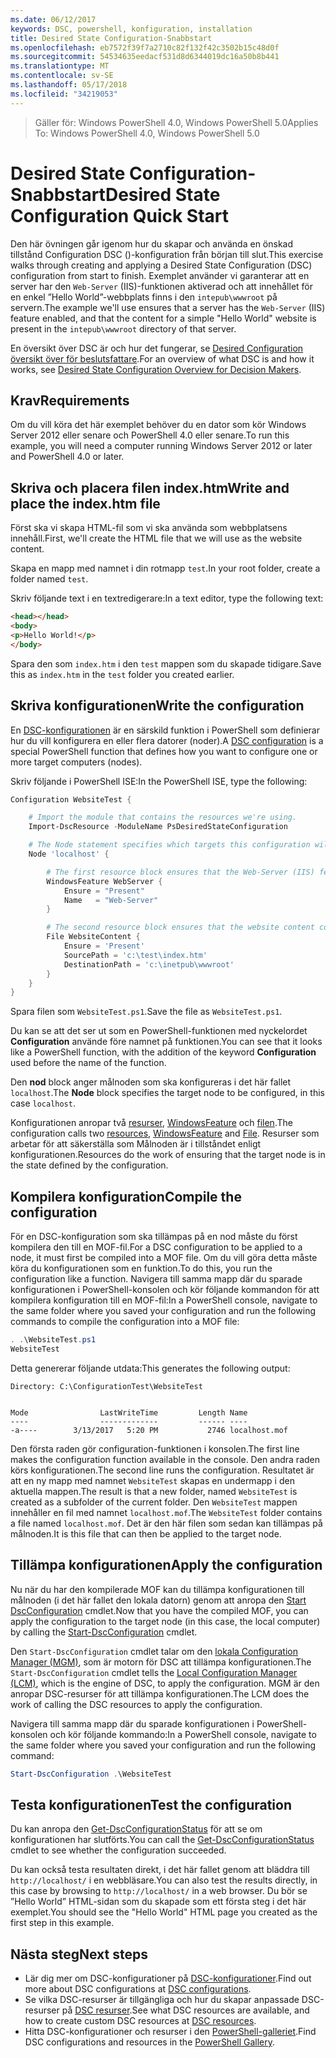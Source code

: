 ```yaml
---
ms.date: 06/12/2017
keywords: DSC, powershell, konfiguration, installation
title: Desired State Configuration-Snabbstart
ms.openlocfilehash: eb7572f39f7a2710c82f132f42c3502b15c48d0f
ms.sourcegitcommit: 54534635eedacf531d8d6344019dc16a50b8b441
ms.translationtype: MT
ms.contentlocale: sv-SE
ms.lasthandoff: 05/17/2018
ms.locfileid: "34219053"
---
```

> <span data-ttu-id="19f74-103">Gäller för: Windows PowerShell 4.0, Windows PowerShell 5.0</span><span class="sxs-lookup"><span data-stu-id="19f74-103">Applies To: Windows PowerShell 4.0, Windows PowerShell 5.0</span></span>

# <a name="desired-state-configuration-quick-start"></a><span data-ttu-id="19f74-104">Desired State Configuration-Snabbstart</span><span class="sxs-lookup"><span data-stu-id="19f74-104">Desired State Configuration Quick Start</span></span>

<span data-ttu-id="19f74-105">Den här övningen går igenom hur du skapar och använda en önskad tillstånd Configuration DSC ()-konfiguration från början till slut.</span><span class="sxs-lookup"><span data-stu-id="19f74-105">This exercise walks through creating and applying a Desired State Configuration (DSC) configuration from start to finish.</span></span>
<span data-ttu-id="19f74-106">Exemplet använder vi garanterar att en server har den `Web-Server` (IIS)-funktionen aktiverad och att innehållet för en enkel ”Hello World”-webbplats finns i den `intepub\wwwroot` på servern.</span><span class="sxs-lookup"><span data-stu-id="19f74-106">The example we'll use ensures that a server has the `Web-Server` (IIS) feature enabled, and that the content for a simple "Hello World" website is present in the `intepub\wwwroot` directory of that server.</span></span>

<span data-ttu-id="19f74-107">En översikt över DSC är och hur det fungerar, se [Desired Configuration översikt över för beslutsfattare](decisionMaker.md).</span><span class="sxs-lookup"><span data-stu-id="19f74-107">For an overview of what DSC is and how it works, see [Desired State Configuration Overview for Decision Makers](decisionMaker.md).</span></span>

## <a name="requirements"></a><span data-ttu-id="19f74-108">Krav</span><span class="sxs-lookup"><span data-stu-id="19f74-108">Requirements</span></span>

<span data-ttu-id="19f74-109">Om du vill köra det här exemplet behöver du en dator som kör Windows Server 2012 eller senare och PowerShell 4.0 eller senare.</span><span class="sxs-lookup"><span data-stu-id="19f74-109">To run this example, you will need a computer running Windows Server 2012 or later and PowerShell 4.0 or later.</span></span>

## <a name="write-and-place-the-indexhtm-file"></a><span data-ttu-id="19f74-110">Skriva och placera filen index.htm</span><span class="sxs-lookup"><span data-stu-id="19f74-110">Write and place the index.htm file</span></span>

<span data-ttu-id="19f74-111">Först ska vi skapa HTML-fil som vi ska använda som webbplatsens innehåll.</span><span class="sxs-lookup"><span data-stu-id="19f74-111">First, we'll create the HTML file that we will use as the website content.</span></span>

<span data-ttu-id="19f74-112">Skapa en mapp med namnet i din rotmapp `test`.</span><span class="sxs-lookup"><span data-stu-id="19f74-112">In your root folder, create a folder named `test`.</span></span>

<span data-ttu-id="19f74-113">Skriv följande text i en textredigerare:</span><span class="sxs-lookup"><span data-stu-id="19f74-113">In a text editor, type the following text:</span></span>

```html
<head></head>
<body>
<p>Hello World!</p>
</body>
```

<span data-ttu-id="19f74-114">Spara den som `index.htm` i den `test` mappen som du skapade tidigare.</span><span class="sxs-lookup"><span data-stu-id="19f74-114">Save this as `index.htm` in the `test` folder you created earlier.</span></span>

## <a name="write-the-configuration"></a><span data-ttu-id="19f74-115">Skriva konfigurationen</span><span class="sxs-lookup"><span data-stu-id="19f74-115">Write the configuration</span></span>

<span data-ttu-id="19f74-116">En [DSC-konfigurationen](configurations.md) är en särskild funktion i PowerShell som definierar hur du vill konfigurera en eller flera datorer (noder).</span><span class="sxs-lookup"><span data-stu-id="19f74-116">A [DSC configuration](configurations.md) is a special PowerShell function that defines how you want to configure one or more target computers (nodes).</span></span>

<span data-ttu-id="19f74-117">Skriv följande i PowerShell ISE:</span><span class="sxs-lookup"><span data-stu-id="19f74-117">In the PowerShell ISE, type the following:</span></span>

```powershell
Configuration WebsiteTest {

    # Import the module that contains the resources we're using.
    Import-DscResource -ModuleName PsDesiredStateConfiguration

    # The Node statement specifies which targets this configuration will be applied to.
    Node 'localhost' {

        # The first resource block ensures that the Web-Server (IIS) feature is enabled.
        WindowsFeature WebServer {
            Ensure = "Present"
            Name   = "Web-Server"
        }

        # The second resource block ensures that the website content copied to the website root folder.
        File WebsiteContent {
            Ensure = 'Present'
            SourcePath = 'c:\test\index.htm'
            DestinationPath = 'c:\inetpub\wwwroot'
        }
    }
}
```

<span data-ttu-id="19f74-118">Spara filen som `WebsiteTest.ps1`.</span><span class="sxs-lookup"><span data-stu-id="19f74-118">Save the file as `WebsiteTest.ps1`.</span></span>

<span data-ttu-id="19f74-119">Du kan se att det ser ut som en PowerShell-funktionen med nyckelordet **Configuration** använde före namnet på funktionen.</span><span class="sxs-lookup"><span data-stu-id="19f74-119">You can see that it looks like a PowerShell function, with the addition of the keyword **Configuration** used before the name of the function.</span></span>

<span data-ttu-id="19f74-120">Den **nod** block anger målnoden som ska konfigureras i det här fallet `localhost`.</span><span class="sxs-lookup"><span data-stu-id="19f74-120">The **Node** block specifies the target node to be configured, in this case `localhost`.</span></span>

<span data-ttu-id="19f74-121">Konfigurationen anropar två [resurser](resources.md), [WindowsFeature](windowsFeatureResource.md) och [filen](fileResource.md).</span><span class="sxs-lookup"><span data-stu-id="19f74-121">The configuration calls two [resources](resources.md), [WindowsFeature](windowsFeatureResource.md) and [File](fileResource.md).</span></span>
<span data-ttu-id="19f74-122">Resurser som arbetar för att säkerställa som Målnoden är i tillståndet enligt konfigurationen.</span><span class="sxs-lookup"><span data-stu-id="19f74-122">Resources do the work of ensuring that the target node is in the state defined by the configuration.</span></span>

## <a name="compile-the-configuration"></a><span data-ttu-id="19f74-123">Kompilera konfiguration</span><span class="sxs-lookup"><span data-stu-id="19f74-123">Compile the configuration</span></span>

<span data-ttu-id="19f74-124">För en DSC-konfiguration som ska tillämpas på en nod måste du först kompilera den till en MOF-fil.</span><span class="sxs-lookup"><span data-stu-id="19f74-124">For a DSC configuration to be applied to a node, it must first be compiled into a MOF file.</span></span>
<span data-ttu-id="19f74-125">Om du vill göra detta måste köra du konfigurationen som en funktion.</span><span class="sxs-lookup"><span data-stu-id="19f74-125">To do this, you run the configuration like a function.</span></span>
<span data-ttu-id="19f74-126">Navigera till samma mapp där du sparade konfigurationen i PowerShell-konsolen och kör följande kommandon för att kompilera konfiguration till en MOF-fil:</span><span class="sxs-lookup"><span data-stu-id="19f74-126">In a PowerShell console, navigate to the same folder where you saved your configuration and run the following commands to compile the configuration into a MOF file:</span></span>

```powershell
. .\WebsiteTest.ps1
WebsiteTest
```

<span data-ttu-id="19f74-127">Detta genererar följande utdata:</span><span class="sxs-lookup"><span data-stu-id="19f74-127">This generates the following output:</span></span>

```
Directory: C:\ConfigurationTest\WebsiteTest


Mode                LastWriteTime         Length Name
----                -------------         ------ ----
-a----        3/13/2017   5:20 PM           2746 localhost.mof
```

<span data-ttu-id="19f74-128">Den första raden gör configuration-funktionen i konsolen.</span><span class="sxs-lookup"><span data-stu-id="19f74-128">The first line makes the configuration function available in the console.</span></span>
<span data-ttu-id="19f74-129">Den andra raden körs konfigurationen.</span><span class="sxs-lookup"><span data-stu-id="19f74-129">The second line runs the configuration.</span></span>
<span data-ttu-id="19f74-130">Resultatet är att en ny mapp med namnet `WebsiteTest` skapas en undermapp i den aktuella mappen.</span><span class="sxs-lookup"><span data-stu-id="19f74-130">The result is that a new folder, named `WebsiteTest` is created as a subfolder of the current folder.</span></span>
<span data-ttu-id="19f74-131">Den `WebsiteTest` mappen innehåller en fil med namnet `localhost.mof`.</span><span class="sxs-lookup"><span data-stu-id="19f74-131">The `WebsiteTest` folder contains a file named `localhost.mof`.</span></span>
<span data-ttu-id="19f74-132">Det är den här filen som sedan kan tillämpas på målnoden.</span><span class="sxs-lookup"><span data-stu-id="19f74-132">It is this file that can then be applied to the target node.</span></span>

## <a name="apply-the-configuration"></a><span data-ttu-id="19f74-133">Tillämpa konfigurationen</span><span class="sxs-lookup"><span data-stu-id="19f74-133">Apply the configuration</span></span>

<span data-ttu-id="19f74-134">Nu när du har den kompilerade MOF kan du tillämpa konfigurationen till målnoden (i det här fallet den lokala datorn) genom att anropa den [Start DscConfiguration](/reference/5.1/PSDesiredStateConfiguration/Start-DscConfiguration) cmdlet.</span><span class="sxs-lookup"><span data-stu-id="19f74-134">Now that you have the compiled MOF, you can apply the configuration to the target node (in this case, the local computer) by calling the [Start-DscConfiguration](/reference/5.1/PSDesiredStateConfiguration/Start-DscConfiguration) cmdlet.</span></span>

<span data-ttu-id="19f74-135">Den `Start-DscConfiguration` cmdlet talar om den [lokala Configuration Manager (MGM)](metaConfig.md), som är motorn för DSC att tillämpa konfigurationen.</span><span class="sxs-lookup"><span data-stu-id="19f74-135">The `Start-DscConfiguration` cmdlet tells the [Local Configuration Manager (LCM)](metaConfig.md), which is the engine of DSC, to apply the configuration.</span></span>
<span data-ttu-id="19f74-136">MGM är den anropar DSC-resurser för att tillämpa konfigurationen.</span><span class="sxs-lookup"><span data-stu-id="19f74-136">The LCM does the work of calling the DSC resources to apply the configuration.</span></span>

<span data-ttu-id="19f74-137">Navigera till samma mapp där du sparade konfigurationen i PowerShell-konsolen och kör följande kommando:</span><span class="sxs-lookup"><span data-stu-id="19f74-137">In a PowerShell console, navigate to the same folder where you saved your configuration and run the following command:</span></span>

```powershell
Start-DscConfiguration .\WebsiteTest
```

## <a name="test-the-configuration"></a><span data-ttu-id="19f74-138">Testa konfigurationen</span><span class="sxs-lookup"><span data-stu-id="19f74-138">Test the configuration</span></span>

<span data-ttu-id="19f74-139">Du kan anropa den [Get-DscConfigurationStatus](/reference/5.1/PSDesiredStateConfiguration/Get-DscConfigurationStatus) för att se om konfigurationen har slutförts.</span><span class="sxs-lookup"><span data-stu-id="19f74-139">You can call the [Get-DscConfigurationStatus](/reference/5.1/PSDesiredStateConfiguration/Get-DscConfigurationStatus) cmdlet to see whether the configuration succeeded.</span></span>

<span data-ttu-id="19f74-140">Du kan också testa resultaten direkt, i det här fallet genom att bläddra till `http://localhost/` i en webbläsare.</span><span class="sxs-lookup"><span data-stu-id="19f74-140">You can also test the results directly, in this case by browsing to `http://localhost/` in a web browser.</span></span>
<span data-ttu-id="19f74-141">Du bör se ”Hello World” HTML-sidan som du skapade som ett första steg i det här exemplet.</span><span class="sxs-lookup"><span data-stu-id="19f74-141">You should see the "Hello World" HTML page you created as the first step in this example.</span></span>

## <a name="next-steps"></a><span data-ttu-id="19f74-142">Nästa steg</span><span class="sxs-lookup"><span data-stu-id="19f74-142">Next steps</span></span>

- <span data-ttu-id="19f74-143">Lär dig mer om DSC-konfigurationer på [DSC-konfigurationer](configurations.md).</span><span class="sxs-lookup"><span data-stu-id="19f74-143">Find out more about DSC configurations at [DSC configurations](configurations.md).</span></span>
- <span data-ttu-id="19f74-144">Se vilka DSC-resurser är tillgängliga och hur du skapar anpassade DSC-resurser på [DSC resurser](resources.md).</span><span class="sxs-lookup"><span data-stu-id="19f74-144">See what DSC resources are available, and how to create custom DSC resources at [DSC resources](resources.md).</span></span>
- <span data-ttu-id="19f74-145">Hitta DSC-konfigurationer och resurser i den [PowerShell-galleriet](https://www.powershellgallery.com/).</span><span class="sxs-lookup"><span data-stu-id="19f74-145">Find DSC configurations and resources in the [PowerShell Gallery](https://www.powershellgallery.com/).</span></span>